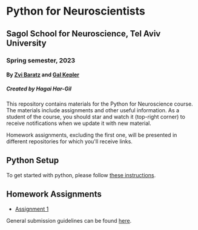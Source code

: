 # Python for Neuroscientists

## Sagol School for Neuroscience, Tel Aviv University

### Spring semester, 2023

#### By [Zvi Baratz](zvibaratz@mail.tau.ac.il) and [Gal Kepler](hershkovitz1@mail.tau.ac.il)

##### Created by Hagai Har-Gil

This repository contains materials for the Python for Neuroscience course. The materials include assignments and other useful information. As a student of the course, you should star and watch it (top-right corner) to receive notifications when we update it with new material.

Homework assignments, excluding the first one, will be presented in different repositories for which you'll receive links.

## Python Setup

To get started with python, please follow [these instructions](https://sagol-python-for-neuroscientists.github.io/textbook/tutorials/python_setup.html).

## Homework Assignments

- [Assignment 1](assignments/assignment1/HW1.md)
<!-- - [Assignment 2](assignments/assignment2/README.md)
- [Assignment 3](assignments/assignment3/README.md)
- [Assignment 4](assignments/assignment4/README.md)
- [Assignment 5](https://github.com/sagol-python-for-neuroscientists/hw5) - Make sure to read the "special" submission guidelines!
- [Assignment 6](assignments/assignment6/README.md) -->

General submission guidelines can be found [here](submission-guidelines.md).
